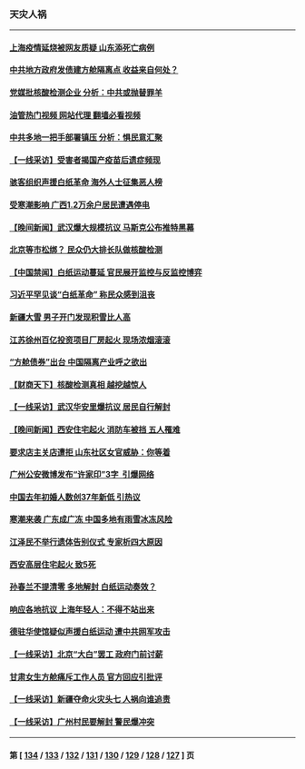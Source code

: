 ### 天灾人祸
---
#### [上海疫情延烧被网友质疑 山东添死亡病例](../../pages/ncid280/n13878149.md?12041645) 
#### [中共地方政府发债建方舱隔离点 收益来自何处？](../../pages/ncid280/n13878071.md?12041645) 
#### [党媒批核酸检测企业 分析：中共或抛替罪羊](../../pages/ncid280/n13878089.md?12041645) 
#### [油管热门视频 网站代理 翻墙必看视频](http://138.2.39.72:81/youtube.html?epic-marker?12041645)
#### [中共多地一把手部署镇压 分析：惧民意汇聚](../../pages/ncid280/n13878085.md?12041645) 
#### [【一线采访】受害者揭国产疫苗后遗症频现](../../pages/ncid280/n13877939.md?12041645) 
#### [骇客组织声援白纸革命 海外人士征集恶人榜](../../pages/ncid280/n13878039.md?12041645) 
#### [受寒潮影响 广西1.2万余户居民遭遇停电](../../pages/ncid280/n13877929.md?12041645) 
#### [【晚间新闻】武汉爆大规模抗议 马斯克公布推特黑幕](../../pages/ncid280/n13877931.md?12041645) 
#### [北京等市松绑？ 民众仍大排长队做核酸检测](../../pages/ncid280/n13877897.md?12041645) 
#### [【中国禁闻】白纸运动蔓延 官民展开监控与反监控博弈](../../pages/ncid280/n13877692.md?12041645) 
#### [习近平罕见谈“白纸革命” 称民众感到沮丧](../../pages/ncid280/n13877901.md?12041645) 
#### [新疆大雪 男子开门发现积雪比人高](../../pages/ncid280/n13877925.md?12041645) 
#### [江苏徐州百亿投资项目厂房起火 现场浓烟滚滚](../../pages/ncid280/n13877791.md?12041645) 
#### [“方舱债券”出台 中国隔离产业呼之欲出](../../pages/ncid280/n13876933.md?12041645) 
#### [【财商天下】核酸检测真相 越挖越惊人](../../pages/ncid280/n13877638.md?12041645) 
#### [【一线采访】武汉华安⾥爆抗议 居民自行解封](../../pages/ncid280/n13877591.md?12041645) 
#### [【晚间新闻】西安住宅起火 消防车被挡 五人罹难](../../pages/ncid280/n13877357.md?12041645) 
#### [要求店主关店遭拒 山东社区女官威胁：你等着](../../pages/ncid280/n13877354.md?12041645) 
#### [广州公安微博发布“许家印”3字  引爆网络](../../pages/ncid280/n13877313.md?12041645) 
#### [中国去年初婚人数创37年新低 引热议](../../pages/ncid280/n13877255.md?12041645) 
#### [寒潮来袭 广东成广冻 中国多地有雨雪冰冻风险](../../pages/ncid280/n13877166.md?12041645) 
#### [江泽民不举行遗体告别仪式 专家析四大原因](../../pages/ncid280/n13877155.md?12041645) 
#### [西安高层住宅起火 致5死](../../pages/ncid280/n13877043.md?12041645) 
#### [孙春兰不提清零 多地解封 白纸运动奏效？](../../pages/ncid280/n13875533.md?12041645) 
#### [响应各地抗议 上海年轻人：不得不站出来](../../pages/ncid280/n13876261.md?12041645) 
#### [德驻华使馆疑似声援白纸运动 遭中共网军攻击](../../pages/ncid280/n13876887.md?12041645) 
#### [【一线采访】北京“大白”罢工 政府门前讨薪](../../pages/ncid280/n13876620.md?12041645) 
#### [甘肃女生方舱痛斥工作人员 官方回应引批评](../../pages/ncid280/n13876429.md?12041645) 
#### [【一线采访】新疆夺命火灾头七 人祸向谁追责](../../pages/ncid280/n13876202.md?12041645) 
#### [【一线采访】广州村民要解封 警民爆冲突](../../pages/ncid280/n13876058.md?12041645) 

---
#### 第 [ [134](./134.md?12041645) / [133](./133.md?12041645) / [132](./132.md?12041645) / [131](./131.md?12041645) / [130](./130.md?12041645) / [129](./129.md?12041645) / [128](./128.md?12041645) / [127](./127.md?12041645) ] 页
